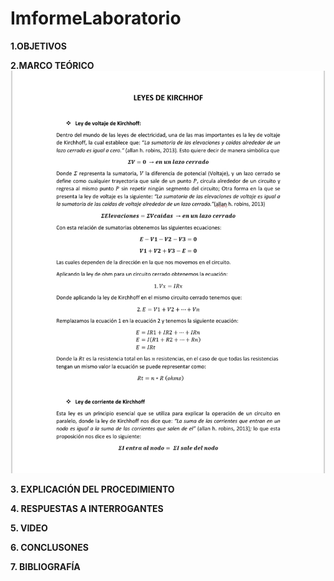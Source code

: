 # ImformeLaboratorio

**1.OBJETIVOS** 

**2.MARCO TEÓRICO**
![](https://github.com/Anabeltoapanta/Laboratorio-1/blob/main/20210601_212435.jpg)


**3. EXPLICACIÓN DEL PROCEDIMIENTO**

**4. RESPUESTAS A INTERROGANTES**

**5. VIDEO**

**6. CONCLUSONES**

**7. BIBLIOGRAFÍA**


